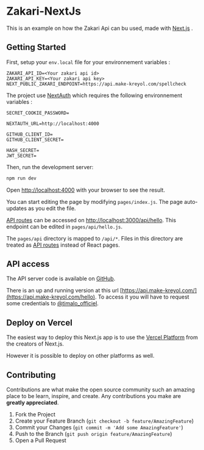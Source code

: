 # Zakari-NextJs

This is an example on how the Zakari Api can bu used, made with [Next.js](https://nextjs.org/) .

## Getting Started

First, setup your ```env.local``` file for your environnement variables :

```env
ZAKARI_API_ID=<Your zakari api id>
ZAKARI_API_KEY=<Your zakari api key>
NEXT_PUBLIC_ZAKARI_ENDPOINT=https://api.make-kreyol.com/spellcheck
```

The project use [NextAuth](https://next-auth.js.org/) which requires the following environnement variables :

```env
SECRET_COOKIE_PASSWORD=

NEXTAUTH_URL=http://localhost:4000

GITHUB_CLIENT_ID=
GITHUB_CLIENT_SECRET=

HASH_SECRET=
JWT_SECRET=
```

Then, run the development server:

```bash
npm run dev
```

Open [http://localhost:4000](http://localhost:4000) with your browser to see the result.

You can start editing the page by modifying `pages/index.js`. The page auto-updates as you edit the file.

[API routes](https://nextjs.org/docs/api-routes/introduction) can be accessed on [http://localhost:3000/api/hello](http://localhost:3000/api/hello). This endpoint can be edited in `pages/api/hello.js`.

The `pages/api` directory is mapped to `/api/*`. Files in this directory are treated as [API routes](https://nextjs.org/docs/api-routes/introduction) instead of React pages.

## API access

The API server code is available on [GitHub](https://github.com/tmalo/zakari-api/).

There is an up and running version at this url [https://api.make-kreyol.com/](https://api.make-kreyol.com/hello).
To access it you will have to request some credentials to [@timalo_officiel](https://twitter.com/timalo_officiel).

## Deploy on Vercel

The easiest way to deploy this Next.js app is to use the [Vercel Platform](https://vercel.com/new?utm_medium=default-template&filter=next.js&utm_source=create-next-app&utm_campaign=create-next-app-readme) from the creators of Next.js.

However it is possible to deploy on other platforms as well.

## Contributing

Contributions are what make the open source community such an amazing place to be learn, inspire, and create. Any contributions you make are **greatly appreciated**.

1. Fork the Project
2. Create your Feature Branch (`git checkout -b feature/AmazingFeature`)
3. Commit your Changes (`git commit -m 'Add some AmazingFeature'`)
4. Push to the Branch (`git push origin feature/AmazingFeature`)
5. Open a Pull Request
